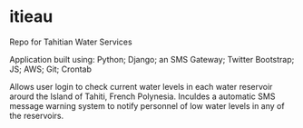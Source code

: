 # itieau
Repo for Tahitian Water Services

Application built using: Python; Django; an SMS Gateway; Twitter Bootstrap; JS; AWS; Git; Crontab

Allows user login to check current water levels in each water reservoir arourd the Island of Tahiti, French Polynesia.
Inculdes a automatic SMS message warning system to notify personnel of low water levels in any of the reservoirs.
